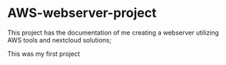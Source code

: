 # AWS-webserver-project

This project has the documentation of me creating a webserver utilizing AWS tools and nextcloud solutions;

This was my first project 
